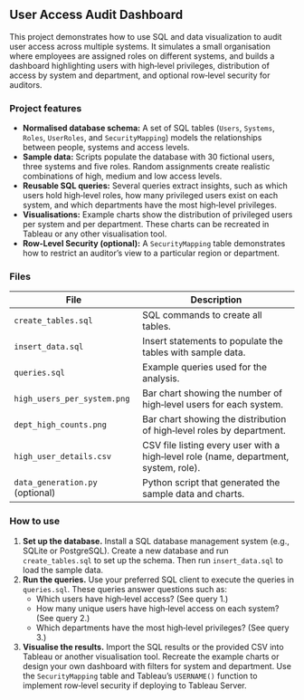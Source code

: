 ## User Access Audit Dashboard

This project demonstrates how to use SQL and data visualization to audit user access across multiple systems.  It simulates a small organisation where employees are assigned roles on different systems, and builds a dashboard highlighting users with high‑level privileges, distribution of access by system and department, and optional row‑level security for auditors.

### Project features

* **Normalised database schema:** A set of SQL tables (`Users`, `Systems`, `Roles`, `UserRoles`, and `SecurityMapping`) models the relationships between people, systems and access levels.
* **Sample data:** Scripts populate the database with 30 fictional users, three systems and five roles.  Random assignments create realistic combinations of high, medium and low access levels.
* **Reusable SQL queries:** Several queries extract insights, such as which users hold high‑level roles, how many privileged users exist on each system, and which departments have the most high‑level privileges.
* **Visualisations:** Example charts show the distribution of privileged users per system and per department.  These charts can be recreated in Tableau or any other visualisation tool.
* **Row‑Level Security (optional):** A `SecurityMapping` table demonstrates how to restrict an auditor’s view to a particular region or department.

### Files

| File | Description |
|------|-------------|
| `create_tables.sql` | SQL commands to create all tables. |
| `insert_data.sql` | Insert statements to populate the tables with sample data. |
| `queries.sql` | Example queries used for the analysis. |
| `high_users_per_system.png` | Bar chart showing the number of high‑level users for each system. |
| `dept_high_counts.png` | Bar chart showing the distribution of high‑level roles by department. |
| `high_user_details.csv` | CSV file listing every user with a high‑level role (name, department, system, role). |
| `data_generation.py` (optional) | Python script that generated the sample data and charts. |

### How to use

1. **Set up the database.** Install a SQL database management system (e.g., SQLite or PostgreSQL).  Create a new database and run `create_tables.sql` to set up the schema.  Then run `insert_data.sql` to load the sample data.
2. **Run the queries.** Use your preferred SQL client to execute the queries in `queries.sql`.  These queries answer questions such as:
   - Which users have high‑level access?  (See query 1.)
   - How many unique users have high‑level access on each system?  (See query 2.)
   - Which departments have the most high‑level privileges?  (See query 3.)
3. **Visualise the results.** Import the SQL results or the provided CSV into Tableau or another visualisation tool.  Recreate the example charts or design your own dashboard with filters for system and department.  Use the `SecurityMapping` table and Tableau’s `USERNAME()` function to implement row‑level security if deploying to Tableau Server.

